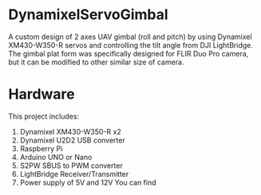 # DynamixelServoGimbal
A custom design of 2 axes UAV gimbal (roll and pitch) by using Dynamixel XM430-W350-R servos and controlling the tilt angle from DJI LightBridge. The gimbal plat form was specifically designed for FLIR Duo Pro camera, but it can be modified to other similar size of camera.


# Hardware
This project includes:
1. Dynamixel XM430-W350-R x2
2. Dynamixel U2D2 USB converter
3. Raspberry Pi
4. Arduino UNO or Nano
5. S2PW SBUS to PWM converter
6. LightBridge Receiver/Transmitter
7. Power supply of 5V and 12V
You can find 
